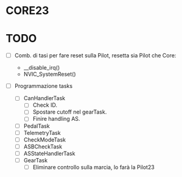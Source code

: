# CORE23
# TODO
- [ ] Comb. di tasi per fare reset sulla Pilot, resetta sia Pilot che Core:
    - __disable_irq()
    - NVIC_SystemReset()

- [ ] Programmazione tasks
    - [ ] CanHandlerTask
        - [ ] Check ID.
        - [ ] Spostare cutoff nel gearTask.
        - [ ] Finire handling AS.
    - [ ] PedalTask
    - [ ] TelemetryTask
    - [ ] CheckModeTask
    - [ ] ASBCheckTask
    - [ ] ASStateHandlerTask
    - [ ] GearTask
        - [ ] Eliminare controllo sulla marcia, lo farà la Pilot23